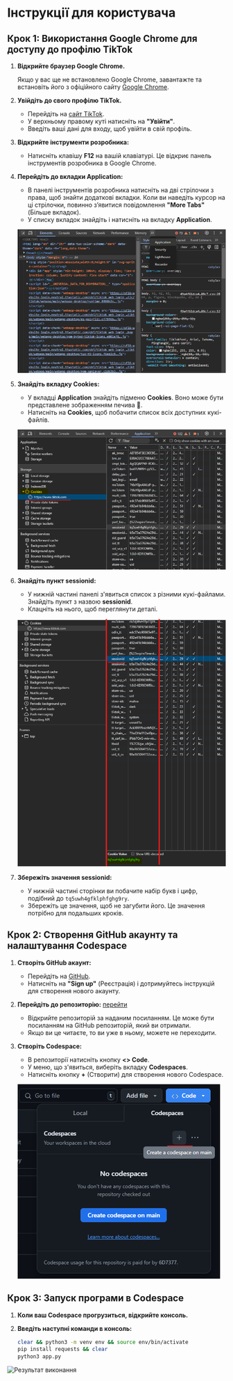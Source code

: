 # Інструкції для користувача

## Крок 1: Використання Google Chrome для доступу до профілю TikTok

1. **Відкрийте браузер Google Chrome.**

   Якщо у вас ще не встановлено Google Chrome, завантажте та встановіть його з офіційного сайту [Google Chrome](https://www.google.com/chrome/).

2. **Увійдіть до свого профілю TikTok.**

   - Перейдіть на [сайт TikTok](https://www.tiktok.com/).
   - У верхньому правому куті натисніть на **"Увійти"**.
   - Введіть ваші дані для входу, щоб увійти в свій профіль.


3. **Відкрийте інструменти розробника:**

   - Натисніть клавішу **F12** на вашій клавіатурі. Це відкриє панель інструментів розробника в Google Chrome.

4. **Перейдіть до вкладки **Application**:**

   - В панелі інструментів розробника натисніть на дві стрілочки з права, щоб знайти додаткові вкладки. Коли ви наведіть курсор на ці стрілочки, повинно з’явитися повідомлення **"More Tabs"** (Більше вкладок).
   - У списку вкладок знайдіть і натисніть на вкладку **Application**.

   ![Вкладка Application](images/application-tab.png)

5. **Знайдіть вкладку **Cookies**:**

   - У вкладці **Application** знайдіть підменю **Cookies**. Воно може бути представлене зображенням печива 🍪.
   - Натисніть на **Cookies**, щоб побачити список всіх доступних кукі-файлів.

   ![Вкладка Cookies](images/cookies-tab.png)

6. **Знайдіть пункт **sessionid**:**

   - У нижній частині панелі з'явиться список з різними кукі-файлами. Знайдіть пункт з назвою **sessionid**.
   - Клацніть на нього, щоб переглянути деталі.

   ![Session ID](images/sessionid-detail.png)

7. **Збережіть значення sessionid:**

   - У нижній частині сторінки ви побачите набір букв і цифр, подібний до `tq5uwh4gfklphfghg9ry`.
   - Збережіть це значення, щоб не загубити його. Це значення потрібно для подальших кроків.

## Крок 2: Створення GitHub акаунту та налаштування Codespace

1. **Створіть GitHub акаунт:**

   - Перейдіть на [GitHub](https://github.com/).
   - Натисніть на **"Sign up"** (Реєстрація) і дотримуйтесь інструкцій для створення нового акаунту.

2. **Перейдіть до репозиторію:** [перейти](https://github.com/6D7377/tiktok-username-changer/tree/main)

   - Відкрийте репозиторій за наданим посиланням. Це може бути посиланням на GitHub репозиторій, який ви отримали.
   - Якщо ви це читаєте, то ви уже в ньому, можете не переходити.

3. **Створіть Codespace:**

   - В репозиторії натисніть кнопку **<> Code**.
   - У меню, що з'явиться, виберіть вкладку **Codespaces**.
   - Натисніть кнопку **+** (Створити) для створення нового Codespace.

   ![Створення Codespace](images/create-codespace.png)

## Крок 3: Запуск програми в Codespace

1. **Коли ваш Codespace прогрузиться, відкрийте консоль.**

2. **Введіть наступні команди в консоль:**

   ```bash
   clear && python3 -m venv env && source env/bin/activate
   pip install requests && clear
   python3 app.py

![Результат виконання](images/result.png)
